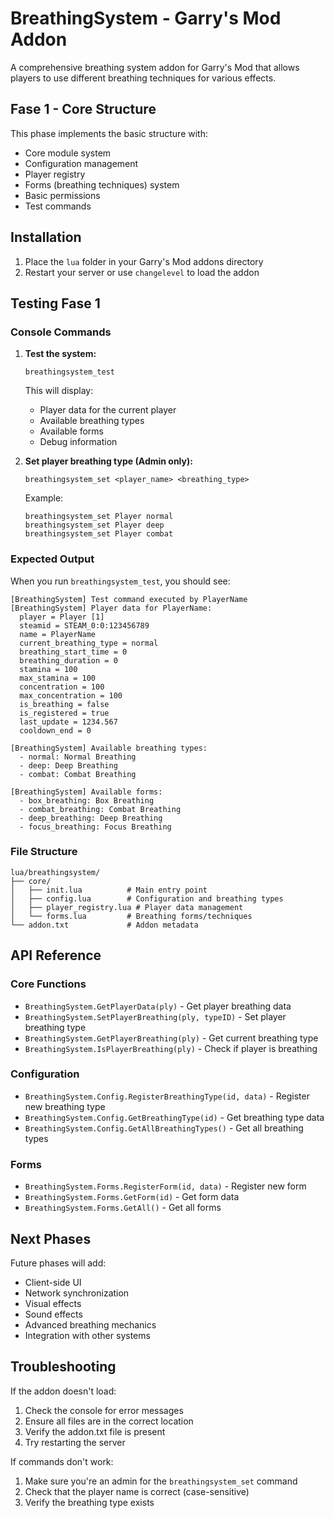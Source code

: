 # BreathingSystem - Garry's Mod Addon

A comprehensive breathing system addon for Garry's Mod that allows players to use different breathing techniques for various effects.

## Fase 1 - Core Structure

This phase implements the basic structure with:
- Core module system
- Configuration management
- Player registry
- Forms (breathing techniques) system
- Basic permissions
- Test commands

## Installation

1. Place the `lua` folder in your Garry's Mod addons directory
2. Restart your server or use `changelevel` to load the addon

## Testing Fase 1

### Console Commands

1. **Test the system:**
   ```
   breathingsystem_test
   ```
   This will display:
   - Player data for the current player
   - Available breathing types
   - Available forms
   - Debug information

2. **Set player breathing type (Admin only):**
   ```
   breathingsystem_set <player_name> <breathing_type>
   ```
   Example:
   ```
   breathingsystem_set Player normal
   breathingsystem_set Player deep
   breathingsystem_set Player combat
   ```

### Expected Output

When you run `breathingsystem_test`, you should see:

```
[BreathingSystem] Test command executed by PlayerName
[BreathingSystem] Player data for PlayerName:
  player = Player [1]
  steamid = STEAM_0:0:123456789
  name = PlayerName
  current_breathing_type = normal
  breathing_start_time = 0
  breathing_duration = 0
  stamina = 100
  max_stamina = 100
  concentration = 100
  max_concentration = 100
  is_breathing = false
  is_registered = true
  last_update = 1234.567
  cooldown_end = 0

[BreathingSystem] Available breathing types:
  - normal: Normal Breathing
  - deep: Deep Breathing
  - combat: Combat Breathing

[BreathingSystem] Available forms:
  - box_breathing: Box Breathing
  - combat_breathing: Combat Breathing
  - deep_breathing: Deep Breathing
  - focus_breathing: Focus Breathing
```

### File Structure

```
lua/breathingsystem/
├── core/
│   ├── init.lua          # Main entry point
│   ├── config.lua        # Configuration and breathing types
│   ├── player_registry.lua # Player data management
│   └── forms.lua         # Breathing forms/techniques
└── addon.txt             # Addon metadata
```

## API Reference

### Core Functions

- `BreathingSystem.GetPlayerData(ply)` - Get player breathing data
- `BreathingSystem.SetPlayerBreathing(ply, typeID)` - Set player breathing type
- `BreathingSystem.GetPlayerBreathing(ply)` - Get current breathing type
- `BreathingSystem.IsPlayerBreathing(ply)` - Check if player is breathing

### Configuration

- `BreathingSystem.Config.RegisterBreathingType(id, data)` - Register new breathing type
- `BreathingSystem.Config.GetBreathingType(id)` - Get breathing type data
- `BreathingSystem.Config.GetAllBreathingTypes()` - Get all breathing types

### Forms

- `BreathingSystem.Forms.RegisterForm(id, data)` - Register new form
- `BreathingSystem.Forms.GetForm(id)` - Get form data
- `BreathingSystem.Forms.GetAll()` - Get all forms

## Next Phases

Future phases will add:
- Client-side UI
- Network synchronization
- Visual effects
- Sound effects
- Advanced breathing mechanics
- Integration with other systems

## Troubleshooting

If the addon doesn't load:
1. Check the console for error messages
2. Ensure all files are in the correct location
3. Verify the addon.txt file is present
4. Try restarting the server

If commands don't work:
1. Make sure you're an admin for the `breathingsystem_set` command
2. Check that the player name is correct (case-sensitive)
3. Verify the breathing type exists
